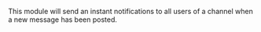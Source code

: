 This module will send an instant notifications to all users of a channel
when a new message has been posted.
